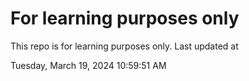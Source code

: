# For learning purposes only
This repo is for learning purposes only.
Last updated at

Tuesday, March 19, 2024 10:59:51 AM

